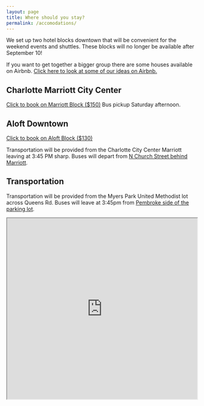 ```yaml
---
layout: page
title: Where should you stay?
permalink: /accomodations/
---
```


We set up two hotel blocks downtown that will be convenient for the weekend events and shuttles. These blocks will no longer be available after September 10!

If you want to get together a bigger group there are some houses available on Airbnb. <a href="https://www.airbnb.com/wishlists/455266952/join?invite_code=KPKXJRUR&inviter_id=25142608">Click here to look at some of our ideas on Airbnb.</a>

## Charlotte Marriott City Center
<a href="http://www.marriott.com/meeting-event-hotels/group-corporate-travel/groupCorp.mi?resLinkData=Rhyne/Paul%20Wedding%20Room%20Block%5Ecltcc%60rpwrpwa%60149.00%60USD%60false%604%6010/11/19%6010/13/19%609/11/19&app=resvlink&stop_mobi=yes">Click to book on Marriott Block ($150)</a>
Bus pickup Saturday afternoon.

## Aloft Downtown
<a href="https://www.marriott.com/events/start.mi?id=1549550430184&key=GRP">Click to book on Aloft Block ($130)</a>

Transportation will be provided from the Charlotte City Center Marriott leaving at 3:45 PM sharp. Buses will depart from [N Church Street behind Marriott](https://goo.gl/maps/s8BJ7UNAto9NipEB9).

## Transportation
Transportation will be provided from the Myers Park United Methodist lot across Queens Rd. Buses will leave at 3:45pm from [Pembroke side of the parking lot](https://goo.gl/maps/PsK6JLwGLDp1xXEr9).

<iframe src="https://www.google.com/maps/d/embed?mid=1l-2KuiKD9YGM6nisbpKMbiqgCrjVUiKp&hl=en" width="100%" height="480"></iframe>
